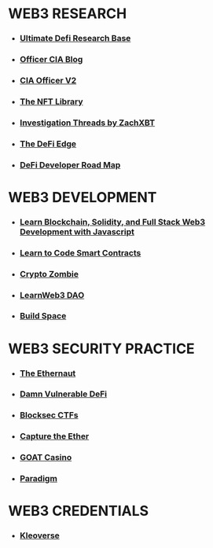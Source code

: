 # WEB3 RESEARCH

- ### [Ultimate Defi Research Base](https://github.com/OffcierCia/ultimate-defi-research-base)

- ### [Officer CIA Blog](https://officercia.mirror.xyz/)

- ### [CIA Officer V2](https://cia.start.me/p/dlaxD0/ciaofficerv2)

- ### [The NFT Library](https://thenftlibrary.super.site/)

- ### [Investigation Threads by ZachXBT](https://investigations.notion.site/)

- ### [The DeFi Edge](https://www.thedefiedge.com/)

- ### [DeFi Developer Road Map](https://github.com/OffcierCia/DeFi-Developer-Road-Map)

# WEB3 DEVELOPMENT

- ### [Learn Blockchain, Solidity, and Full Stack Web3 Development with Javascript](https://github.com/smartcontractkit/full-blockchain-solidity-course-js)

- ### [Learn to Code Smart Contracts](https://smartcontractprogrammer.com/)

- ### [Crypto Zombie](https://cryptozombies.io/)

- ### [LearnWeb3 DAO](https://learnweb3.io/)

- ### [Build Space](https://buildspace.so/)

# WEB3 SECURITY PRACTICE

- ### [The Ethernaut](https://ethernaut.openzeppelin.com/)

- ### [Damn Vulnerable DeFi](https://www.damnvulnerabledefi.xyz/)

- ### [Blocksec CTFs](https://github.com/blockthreat/blocksec-ctfs)

- ### [Capture the Ether](https://capturetheether.com/)

- ### [GOAT Casino](https://github.com/nccgroup/GOATCasino)

- ### [Paradigm](https://github.com/paradigmxyz)

# WEB3 CREDENTIALS

- ### [Kleoverse](https://kleoverse.com/)

